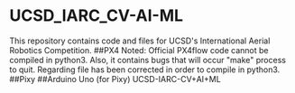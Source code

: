 # UCSD_IARC_CV-AI-ML
This repository contains code and files for UCSD's International Aerial Robotics Competition.
##PX4
Noted: Official PX4flow code cannot be compiled in python3. Also, it contains bugs that will occur "make" process to quit.
       Regarding file has been corrected in order to compile in python3.
##Pixy
##Arduino Uno (for Pixy)
UCSD-IARC-CV+AI+ML

